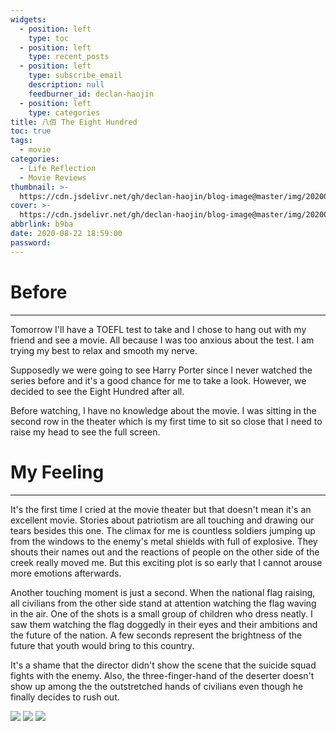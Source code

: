 ```yaml
---
widgets:
  - position: left
    type: toc
  - position: left
    type: recent_posts
  - position: left
    type: subscribe_email
    description: null
    feedburner_id: declan-haojin
  - position: left
    type: categories
title: 八佰 The Eight Hundred
toc: true
tags:
  - movie
categories:
  - Life Reflection
  - Movie Reviews
thumbnail: >-
  https://cdn.jsdelivr.net/gh/declan-haojin/blog-image@master/img/20200822192737.png
cover: >-
  https://cdn.jsdelivr.net/gh/declan-haojin/blog-image@master/img/20200822192737.png
abbrlink: b9ba
date: 2020-08-22 18:59:00
password:
---
```

# Before

---

Tomorrow I'll have a TOEFL test to take and I chose to hang out with my friend and see a movie. All because I was too anxious about the test. I am trying my best to relax and smooth my nerve. 

Supposedly we were going to see Harry Porter since I never watched the series before and it's a good chance for me to take a look. However, we decided to see the Eight Hundred after all. 

Before watching, I have no knowledge about the movie. I was sitting in the second row in the theater which is my first time to sit so close that I need to raise my head to see the full screen. 


# My Feeling

<!--more-->

---

It's the first time I cried at the movie theater but that doesn't mean it's an excellent movie. Stories about patriotism are all touching and drawing our tears besides this one. The climax for me is countless soldiers jumping up from the windows to the enemy's metal shields with full of explosive. They shouts their names out and the reactions of people on the other side of the creek really moved me. But this exciting plot is so early that I cannot arouse more emotions afterwards.

Another touching moment is just a second. When the national flag raising, all civilians from the other side stand at attention watching the flag waving in the air. One of the shots is a small group of children who dress neatly. I saw them watching the flag doggedly in their eyes and their ambitions and the future of the nation. A few seconds represent the brightness of the future that youth would bring to this country. 

It's a shame that the director didn't show the scene that the suicide squad fights with the enemy. Also, the three-finger-hand of the deserter doesn't show up among the the outstretched hands of civilians even though he finally decides to rush out. 

<div class="justified-gallery">

![](https://cdn.jsdelivr.net/gh/declan-haojin/blog-image@master/img/20200822193316.png)
![](https://cdn.jsdelivr.net/gh/declan-haojin/blog-image@master/img/20200822193503.png)
![](https://cdn.jsdelivr.net/gh/declan-haojin/blog-image@master/img/20200822193522.png)


</div>